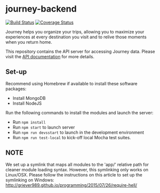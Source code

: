 # journey-backend
[![Build Status](https://travis-ci.org/heymanhn/journey-backend.svg?branch=master)](https://travis-ci.org/heymanhn/journey-backend)
[![Coverage Status](https://coveralls.io/repos/github/heymanhn/journey-backend/badge.svg?branch=master)](https://coveralls.io/github/heymanhn/journey-backend?branch=master)

Journey helps you organize your trips, allowing you to maximize your experiences at every destination you visit and to relive those moments when you return home.

This repository contains the API server for accessing Journey data. Please visit the [API documentation](http://docs.journeyapp.apiary.io/#) for more details.


## Set-up
Recommend using Homebrew if available to install these software packages:
* Install MongoDB
* Install NodeJS

Run the following commands to install the modules and launch the server:
* Run `npm install`
* Run `npm start` to launch server
* Run `npm run devsstart` to launch in the development environment
* Run `npm run test-local` to kick-off local Mocha test suites.


## NOTE
We set up a symlink that maps all modules to the 'app/' relative path for cleaner module loading syntax. However, this symlinking only works on Linux/OSX. Please follow the instructions on this article to set up the symlinking on Windows:
http://griever989.github.io/programming/2015/07/26/require-hell/
